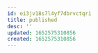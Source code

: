 ```yaml
---
id: ei3jv18s7l4yf7dbrvctqri
title: published
desc: ''
updated: 1652575310856
created: 1652575310856
---
```



